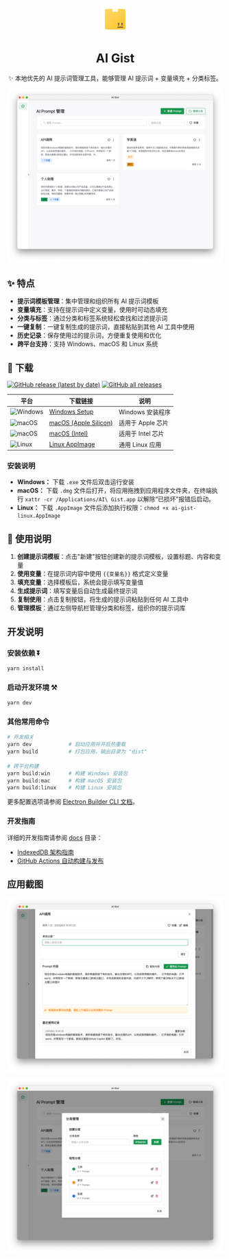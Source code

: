 <div align="center">

![Logo](docs/images/logo.png)

# AI Gist

✨ 本地优先的 AI 提示词管理工具，能够管理 AI 提示词 + 变量填充 + 分类标签。

</div>

![](docs/images/image01.png?v=2)

## ✨ 特点

- **提示词模板管理**：集中管理和组织所有 AI 提示词模板
- **变量填充**：支持在提示词中定义变量，使用时可动态填充
- **分类与标签**：通过分类和标签系统轻松查找和过滤提示词
- **一键复制**：一键复制生成的提示词，直接粘贴到其他 AI 工具中使用
- **历史记录**：保存使用过的提示词，方便重复使用和优化
- **跨平台支持**：支持 Windows、macOS 和 Linux 系统

## 🚀 下载

[![GitHub release (latest by date)](https://img.shields.io/github/v/release/yarin-zhang/AI-Gist?style=flat)](https://github.com/yarin-zhang/AI-Gist/releases/latest) [![GitHub all releases](https://img.shields.io/github/downloads/yarin-zhang/AI-Gist/total?style=flat)](https://github.com/yarin-zhang/AI-Gist/releases)

| 平台 | 下载链接 | 说明 |
|------|----------|------|
| ![Windows](https://custom-icon-badges.demolab.com/badge/Windows-0078D6?logo=windows11&logoColor=white) | [Windows Setup](https://github.com/yarin-zhang/AI-Gist/releases/latest) | Windows 安装程序 |
| ![macOS](https://img.shields.io/badge/macOS-000000?style=flat&logo=apple&logoColor=white) | [macOS (Apple Silicon)](https://github.com/yarin-zhang/AI-Gist/releases/latest) | 适用于 Apple 芯片 |
| ![macOS](https://img.shields.io/badge/macOS-000000?style=flat&logo=apple&logoColor=white) | [macOS (Intel)](https://github.com/yarin-zhang/AI-Gist/releases/latest) | 适用于 Intel 芯片 |
| ![Linux](https://img.shields.io/badge/Linux-FCC624?style=flat&logo=linux&logoColor=black) | [Linux AppImage](https://github.com/yarin-zhang/AI-Gist/releases/latest) | 通用 Linux 应用 |

### 安装说明

- **Windows：** 下载 `.exe` 文件后双击运行安装
- **macOS：** 下载 `.dmg` 文件后打开，将应用拖拽到应用程序文件夹，在终端执行 `xattr -cr /Applications/AI\ Gist.app` 以解除“已损坏”报错后启动。
- **Linux：** 下载 `.AppImage` 文件后添加执行权限：`chmod +x ai-gist-linux.AppImage`

## 📒 使用说明

1. **创建提示词模板**：点击"新建"按钮创建新的提示词模板，设置标题、内容和变量
2. **使用变量**：在提示词内容中使用 `{{变量名}}` 格式定义变量
3. **填充变量**：选择模板后，系统会提示填写变量值
4. **生成提示词**：填写变量后自动生成最终提示词
5. **复制使用**：点击复制按钮，将生成的提示词粘贴到任何 AI 工具中
6. **管理模板**：通过左侧导航栏管理分类和标签，组织你的提示词库

## 开发说明

### 安装依赖 ⏬

```bash
yarn install
```

### 启动开发环境 ⚒️

```bash
yarn dev
```

### 其他常用命令

```bash
# 开发相关
yarn dev            # 启动应用并开启热重载
yarn build          # 打包应用，输出目录为 "dist"

# 跨平台构建
yarn build:win      # 构建 Windows 安装包
yarn build:mac      # 构建 macOS 安装包
yarn build:linux    # 构建 Linux 安装包
```

更多配置选项请参阅 [Electron Builder CLI 文档](https://www.electron.build/cli.html)。

### 开发指南

详细的开发指南请参阅 [docs](./docs) 目录：

- [IndexedDB 架构指南](./docs/indexeddb-architecture.md)
- [GitHub Actions 自动构建与发布](./docs/github-actions.md)

## 应用截图

![](docs/images/image02.png?v=2)

![](docs/images/image03.png?v=2)
